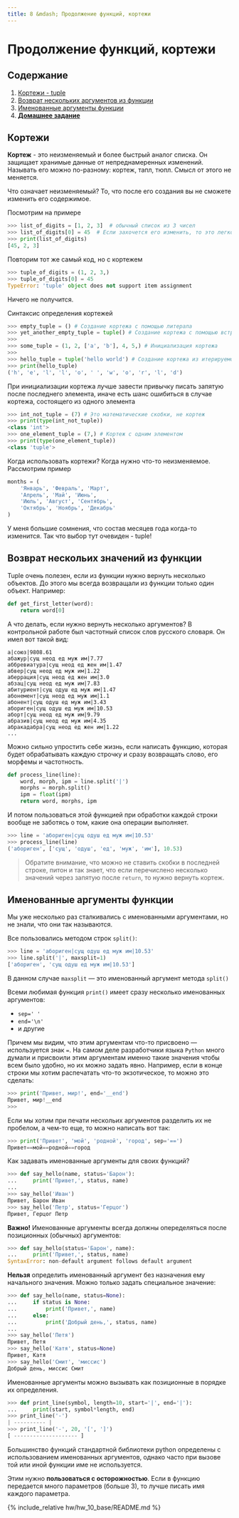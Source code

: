 ```yaml
---
title: 8 &mdash; Продолжение функций, кортежи
---
```


# Продолжение функций, кортежи

## Содержание
1. [Кортежи - tuple](#кортежи)
1. [Возврат нескольких аргументов из функции](#возврат-нескольих-значений-из-функции)
1. [Именованные аргументы функции](#возврат-нескольих-значений-из-функции)
2. [**Домашнее задание**](#домашнее-задание)


## Кортежи

**Кортеж** - это неизменяемый и более быстрый аналог списка. Он защищает хранимые данные от непреднамеренных изменений. Называть его можно по-разному: кортеж, тапл, тюпл. Смысл от этого не меняется.

Что означает неизменяемый? То, что после его создания вы не сможете изменить его содержимое.

Посмотрим на примере

```python
>>> list_of_digits = [1, 2, 3]  # обычный список из 3 чисел
>>> list_of_digits[0] = 45  # Если захочется его изменить, то это легко сделать
>>> print(list_of_digits)
[45, 2, 3]
```

Повторим тот же самый код, но с кортежем

```python
>>> tuple_of_digits = (1, 2, 3,)
>>> tuple_of_digits[0] = 45
TypeError: 'tuple' object does not support item assignment
```

Ничего не получится.

Синтаксис определения кортежей

```python
>>> empty_tuple = () # Создание кортежа с помощью литерала
>>> yet_another_empty_tuple = tuple() # Создание кортежа с помощью встроенной функции
>>>
>>> some_tuple = (1, 2, ['a', 'b'], 4, 5,) # Инициализация кортежа
>>>
>>> hello_tuple = tuple('hello world') # Создание кортежа из итерируемого объекта, коим является строка
>>> print(hello_tuple)
('h', 'e', 'l', 'l', 'o', ' ', 'w', 'o', 'r', 'l', 'd')
```

При инициализации кортежа лучше завести привычку писать запятую после последнего элемента, иначе есть шанс ошибиться в случае кортежа, состоящего из одного элемента

```python
>>> int_not_tuple = (7) # Это математические скобки, не кортеж
>>> print(type(int_not_tuple))
<class 'int'>
>>> one_element_tuple = (7,) # Кортеж с одним элементом
>>> print(type(one_element_tuple))
<class 'tuple'>
```


Когда использовать кортежи? Когда нужно что-то неизменяемое. Рассмотрим пример

```python
months = (
    'Январь', 'Февраль', 'Март',
    'Апрель', 'Май', 'Июнь',
    'Июль', 'Август', 'Сентябрь',
    'Октябрь', 'Ноябрь', 'Декабрь'
)
```

У меня большие сомнения, что состав месяцев года когда-то изменится. Так что выбор тут очевиден - tuple!

## Возврат нескольих значений из функции

Tuple очень полезен, если из функции нужно вернуть несколько объектов. До этого мы всегда возвращали из функции только один объект. Например:

```python
def get_first_letter(word):
    return word[0]
```

А что делать, если нужно вернуть несколько аргументов?
В контрольной работе был частотный список слов русского словаря. Он имел вот такой вид:

```
а|союз|9808.61
абажур|сущ неод ед муж им|7.77
аббревиатура|сущ неод ед жен им|1.47
абвер|сущ неод ед муж им|1.22
аберрация|сущ неод ед жен им|3.0
абзац|сущ неод ед муж им|7.83
абитуриент|сущ одуш ед муж им|1.47
абонемент|сущ неод ед муж им|1.1
абонент|сущ одуш ед муж им|3.43
абориген|сущ одуш ед муж им|10.53
аборт|сущ неод ед муж им|9.79
абразив|сущ неод ед муж им|4.35
абракадабра|сущ неод ед жен им|1.22
...
```

Можно сильно упростить себе жизнь, если написать функцию, которая будет обрабатывать каждую строчку и сразу возвращать слово, его морфемы и частотность.

```python
def process_line(line):
    word, morph, ipm = line.split('|')
    morphs = morph.split()
    ipm = float(ipm)
    return word, morphs, ipm
```

И потом пользоваться этой функцией при обработки каждой строки вообще не заботясь о том, какие она операции выполняет.

```python
>>> line = 'абориген|сущ одуш ед муж им|10.53'
>>> process_line(line)
('абориген', ['сущ', 'одуш', 'ед', 'муж', 'им'], 10.53)
```

> Обратите внимание, что можно не ставить скобки в последней строке, питон и так знает, что если перечислено несколько значений через запятую после `return`, то нужно вернуть кортеж.


## Именованные аргументы функции

Мы уже несколько раз сталкивались с именованными аргументами, но не знали, что они так называются.

Все пользовались методом строк `split()`:

```python
>>> line = 'абориген|сущ одуш ед муж им|10.53'
>>> line.split('|', maxsplit=1)
['абориген', 'сущ одуш ед муж им|10.53']
```

В данном случае `maxsplit` — это именованный аргумент метода `split()`

Всеми любимая функция `print()` имеет сразу несколько именованных аргументов:

* `sep=' '`
* `end='\n'`
* и другие

Причем мы видим, что этим аргументам что-то присвоено — используется знак `=`.
На самом деле разработчики языка `Python` много думали и присвоили этим аргументам именно такие значения чтобы всем было удобно, но их можно задать явно. Например, если в конце строки мы хотим распечатать что-то экзотическое, то можно это сделать:

```python
>>> print('Привет, мир!', end='__end')
Привет, мир!__end
>>>
```

Если мы хотим при печати нескольих аргументов разделить их не пробелом, а чем-то еще, то можно написать вот так:

```python
>>> print('Привет', 'мой', 'родной', 'город', sep='==')
Привет==мой==родной==город
```

Как задавать именованные аргументы для своих функций?

```python
>>> def say_hello(name, status='Барон'):
...     print('Привет,', status, name)
...
>>> say_hello('Иван')
Привет, Барон Иван
>>> say_hello('Петр', status='Герцог')
Привет, Герцог Петр
```

**Важно!** Именованные аргументы всегда должны опеределяться после позиционных (обычных) аргументов:

```python
>>> def say_hello(status='Барон', name):
...     print('Привет,', status, name)
SyntaxError: non-default argument follows default argument
```

**Нельзя** определить именованный аргумент без назначения ему начального значения. Можно только задать специальное значение:

```python
>>> def say_hello(name, status=None):
...     if status is None:
...         print('Привет,', name)
...     else:
...         print('Добрый день,', status, name)
...
>>> say_hello('Петя')
Привет, Петя
>>> say_hello('Катя', status=None)
Привет, Катя
>>> say_hello('Смит', 'миссис')
Добрый день, миссис Смит
```

Именованные аргументы можно вызывать как позиционные в порядке их определения.

```python
>>> def print_line(symbol, length=10, start='|', end='|'):
...     print(start, symbol*length, end)
>>> print_line('-')
| ---------- |
>>> print_line('-', 20, '[', ']')
[ -------------------- ]
```

Большинство функций стандартной библиотеки python определены с использованием именованных аргументов, однако часто при вызове той или иной функции име не используется.

Этим нужно **пользоваться с осторожностью**. Если в функцию передается много параметров (больше 3), то лучше писать имя каждого параметра.


<!-- ====================================================================== -->

{% include_relative hw/hw_10_base/README.md %}

